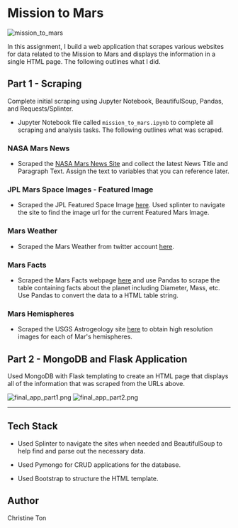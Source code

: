 # Mission to Mars

![mission_to_mars](Images/mission_to_mars.jpg)

In this assignment, I build a web application that scrapes various websites for data related to the Mission to Mars and displays the information in a single HTML page. The following outlines what I did.

## Part 1 - Scraping

Complete initial scraping using Jupyter Notebook, BeautifulSoup, Pandas, and Requests/Splinter.

* Jupyter Notebook file called `mission_to_mars.ipynb` to complete all scraping and analysis tasks. The following outlines what was scraped.

### NASA Mars News

* Scraped the [NASA Mars News Site](https://mars.nasa.gov/news/) and collect the latest News Title and Paragraph Text. Assign the text to variables that you can reference later.

### JPL Mars Space Images - Featured Image

* Scraped the JPL Featured Space Image [here](https://www.jpl.nasa.gov/spaceimages/?search=&category=Mars). Used splinter to navigate the site to find the image url for the current Featured Mars Image.

### Mars Weather

* Scraped the Mars Weather from twitter account [here](https://twitter.com/marswxreport?lang=en).

### Mars Facts

* Scraped the Mars Facts webpage [here](http://space-facts.com/mars/) and use Pandas to scrape the table containing facts about the planet including Diameter, Mass, etc. Use Pandas to convert the data to a HTML table string.

### Mars Hemispheres

* Scraped the USGS Astrogeology site [here](https://astrogeology.usgs.gov/search/results?q=hemisphere+enhanced&k1=target&v1=Mars) to obtain high resolution images for each of Mar's hemispheres.


## Part 2 - MongoDB and Flask Application

Used MongoDB with Flask templating to create an HTML page that displays all of the information that was scraped from the URLs above.

![final_app_part1.png](Images/final_app_part1.png)
![final_app_part2.png](Images/final_app_part2.png)

- - -

## Tech Stack

* Used Splinter to navigate the sites when needed and BeautifulSoup to help find and parse out the necessary data.

* Used Pymongo for CRUD applications for the database. 

* Used Bootstrap to structure the HTML template.

## Author

Christine Ton

